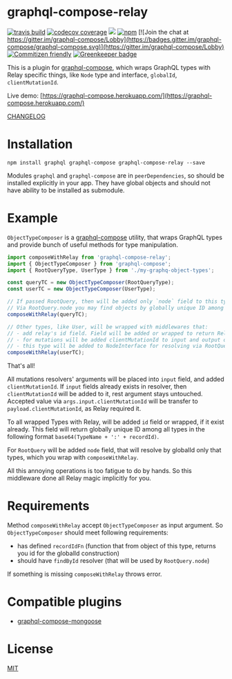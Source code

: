 # graphql-compose-relay

[![travis build](https://img.shields.io/travis/graphql-compose/graphql-compose-relay.svg)](https://travis-ci.org/graphql-compose/graphql-compose-relay)
[![codecov coverage](https://img.shields.io/codecov/c/github/graphql-compose/graphql-compose-relay.svg)](https://codecov.io/github/graphql-compose/graphql-compose-relay)
[![](https://img.shields.io/npm/v/graphql-compose-relay.svg)](https://www.npmjs.com/package/graphql-compose-relay)
[![npm](https://img.shields.io/npm/dt/graphql-compose-relay.svg)](http://www.npmtrends.com/graphql-compose-relay)
[![Join the chat at https://gitter.im/graphql-compose/Lobby](https://badges.gitter.im/graphql-compose/graphql-compose.svg)](https://gitter.im/graphql-compose/Lobby)
[![Commitizen friendly](https://img.shields.io/badge/commitizen-friendly-brightgreen.svg)](http://commitizen.github.io/cz-cli/)
[![Greenkeeper badge](https://badges.greenkeeper.io/graphql-compose/graphql-compose-relay.svg)](https://greenkeeper.io/)


This is a plugin for [graphql-compose](https://github.com/graphql-compose/graphql-compose), which wraps GraphQL types with Relay specific things, like `Node` type and interface, `globalId`, `clientMutationId`.

Live demo: [https://graphql-compose.herokuapp.com/](https://graphql-compose.herokuapp.com/)

[CHANGELOG](https://github.com/graphql-compose/graphql-compose-relay/blob/master/CHANGELOG.md)

Installation
============
```
npm install graphql graphql-compose graphql-compose-relay --save
```
Modules `graphql` and `graphql-compose` are in `peerDependencies`, so should be installed explicitly in your app. They have global objects and should not have ability to be installed as submodule.

Example
=======
`ObjectTypeComposer` is a [graphql-compose](https://github.com/graphql-compose/graphql-compose) utility, that wraps GraphQL types and provide bunch of useful methods for type manipulation.
```js
import composeWithRelay from 'graphql-compose-relay';
import { ObjectTypeComposer } from 'graphql-compose';
import { RootQueryType, UserType } from './my-graphq-object-types';

const queryTC = new ObjectTypeComposer(RootQueryType);
const userTC = new ObjectTypeComposer(UserType);

// If passed RootQuery, then will be added only `node` field to this type.
// Via RootQuery.node you may find objects by globally unique ID among all types.
composeWithRelay(queryTC);

// Other types, like User, will be wrapped with middlewares that:
// - add relay's id field. Field will be added or wrapped to return Relay's globally unique ID.
// - for mutations will be added clientMutationId to input and output objects types
// - this type will be added to NodeInterface for resolving via RootQuery.node
composeWithRelay(userTC);
```
That's all!

All mutations resolvers' arguments will be placed into `input` field, and added `clientMutationId`. If `input` fields already exists in resolver, then  `clientMutationId` will be added to it, rest argument stays untouched. Accepted value via `args.input.clientMutationId` will be transfer to `payload.clientMutationId`, as Relay required it.

To all wrapped Types with Relay, will be added `id` field or wrapped, if it exist already. This field will return globally unique ID among all types in the following format `base64(TypeName + ':' + recordId)`.  

For `RootQuery` will be added `node` field, that will resolve by globalId only that types, which you wrap with `composeWithRelay`.

All this annoying operations is too fatigue to do by hands. So this middleware done all Relay magic implicitly for you.

Requirements
============
Method `composeWithRelay` accept `ObjectTypeComposer` as input argument. So `ObjectTypeComposer` should meet following requirements:
- has defined `recordIdFn` (function that from object of this type, returns you id for the globalId construction)
- should have `findById` resolver (that will be used by `RootQuery.node`)

If something is missing `composeWithRelay` throws error.

Compatible plugins
==================
- [graphql-compose-mongoose](https://github.com/graphql-compose/graphql-compose-mongoose)


License
=======
[MIT](https://github.com/graphql-compose/graphql-compose-relay/blob/master/LICENSE.md)
